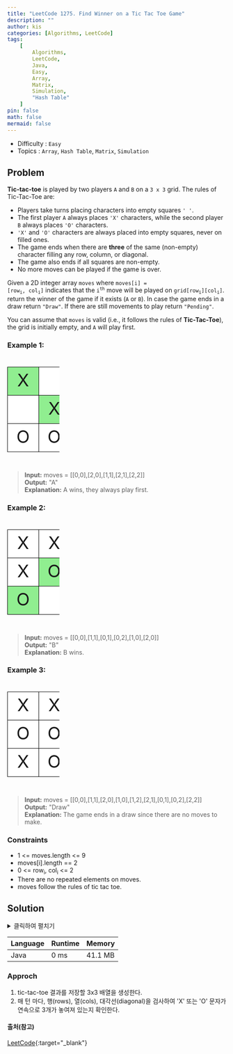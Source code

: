 ```yaml
---
title: "LeetCode 1275. Find Winner on a Tic Tac Toe Game"
description: ""
author: kis
categories: [Algorithms, LeetCode]
tags: 
    [
        Algorithms, 
        LeetCode, 
        Java, 
        Easy, 
        Array, 
        Matrix, 
        Simulation, 
        "Hash Table"
    ]
pin: false
math: false
mermaid: false
---
```


- Difficulty : `Easy`
- Topics : `Array`, `Hash Table`, `Matrix`, `Simulation`

## Problem
**Tic-tac-toe** is played by two players `A` and `B` on a `3 x 3` grid. The rules of Tic-Tac-Toe are:

- Players take turns placing characters into empty squares `' '`.
- The first player `A` always places `'X'` characters, while the second player `B` always places `'O'` characters.
- `'X'` and `'O'` characters are always placed into empty squares, never on filled ones.
- The game ends when there are **three** of the same (non-empty) character filling any row, column, or diagonal.
- The game also ends if all squares are non-empty.
- No more moves can be played if the game is over.

Given a 2D integer array `moves` where <code>moves[i] = [row<sub>i</sub>, col<sub>i</sub>]</code> indicates that the <code>i<sup>th</sup></code> move will be played on <code>grid[row<sub>i</sub>][col<sub>i</sub>]</code>. return the winner of the game if it exists (`A` or `B`). In case the game ends in a draw return `"Draw"`. If there are still movements to play return `"Pending"`.

You can assume that `moves` is valid (i.e., it follows the rules of **Tic-Tac-Toe**), the grid is initially empty, and `A` will play first.
 
 

### Example 1:

<table style="border-collapse:collapse; width:120px;height:200px;text-align:center; font-size:40px;">    
    <tr style="background-color: white;">
        <td style="border:1px solid black;background-color: lightgreen;">X</td>
        <td style="border:1px solid black;"> </td>
        <td style="border:1px solid black;"> </td>
    </tr>
    <tr style="background-color: white;">
        <td style="border:1px solid black;"> </td>
        <td style="border:1px solid black;background-color: lightgreen;">X</td>
        <td style="border:1px solid black;"> </td>
    </tr>
    <tr style="background-color: white;">
        <td style="border:1px solid black;">O</td>
        <td style="border:1px solid black;">O</td>
        <td style="border:1px solid black;background-color: lightgreen;">X</td>
    </tr>    
</table>


> **Input:** moves = [[0,0],[2,0],[1,1],[2,1],[2,2]]      
> **Output:** "A"       
> **Explanation:** A wins, they always play first.   

### Example 2:

<table style="border-collapse:collapse; width:120px;height:200px;text-align:center; font-size:40px;">    
    <tr style="background-color: white;">
        <td style="border:1px solid black;">X</td>
        <td style="border:1px solid black;">X</td>
        <td style="border:1px solid black;background-color: lightgreen;">O</td>
    </tr>
    <tr style="background-color: white;">
        <td style="border:1px solid black;">X</td>
        <td style="border:1px solid black;background-color: lightgreen;">O</td>
        <td style="border:1px solid black;"> </td>
    </tr>
    <tr style="background-color: white;">
        <td style="border:1px solid black;background-color: lightgreen;">O</td>
        <td style="border:1px solid black;"></td>
        <td style="border:1px solid black;"></td>
    </tr>    
</table>

> **Input:**  moves = [[0,0],[1,1],[0,1],[0,2],[1,0],[2,0]]          
> **Output:**  "B"     
> **Explanation:**  B wins.   

### Example 3:

<table style="border-collapse:collapse; width:120px;height:200px;text-align:center; font-size:40px;">    
    <tr style="background-color: white;">
        <td style="border:1px solid black;">X</td>
        <td style="border:1px solid black;">X</td>
        <td style="border:1px solid black;">O</td>
    </tr>
    <tr style="background-color: white;">
        <td style="border:1px solid black;">O</td>
        <td style="border:1px solid black;">O</td>
        <td style="border:1px solid black;">X</td>
    </tr>
    <tr style="background-color: white;">
        <td style="border:1px solid black;">X</td>
        <td style="border:1px solid black;">O</td>
        <td style="border:1px solid black;">X</td>
    </tr>    
</table>

> **Input:**  moves = [[0,0],[1,1],[2,0],[1,0],[1,2],[2,1],[0,1],[0,2],[2,2]]          
> **Output:** "Draw"    
> **Explanation:**   The game ends in a draw since there are no moves to make.   


### Constraints

- 1 <= moves.length <= 9
- moves[i].length == 2
- 0 <= row<sub>i</sub>, col<sub>i</sub> <= 2
- There are no repeated elements on moves.
- moves follow the rules of tic tac toe.


## Solution 

<details>
<summary>클릭하여 펼치기</summary>
<div markdown="1">

```java
class Solution {
    public String tictactoe(int[][] moves) {
        char[][] squares = new char[3][3];
        char ch = 'X';

        for (int[] move : moves) {
            squares[move[0]][move[1]] = ch;
            if (isWinner(squares, ch)) {
                return (ch == 'X') ? "A" : "B";
            }
            ch = (ch == 'X') ? 'O' : 'X';
        }

        return moves.length == 9 ? "Draw" : "Pending";
    }

    private boolean isWinner(char[][] squares, char ch) {
        /* check rows and cols */
        for (int i = 0; i < 3; i++) {
            if ((squares[i][0] == ch && squares[i][1] == ch && squares[i][2] == ch) || 
                (squares[0][i] == ch && squares[1][i] == ch && squares[2][i] == ch)) {
                return true;
            }
        }
        /* check diagonal */
        return (squares[0][0] == ch && squares[1][1] == ch && squares[2][2] == ch) ||
               (squares[0][2] == ch && squares[1][1] == ch && squares[2][0] == ch);               
    }
}
```
</div>
</details>

| Language | Runtime | Memory |
| --- | --- | --- |
| Java | 0 ms | 41.1 MB |

### Approch 

1. tic-tac-toe 결과를 저장할 3x3 배열을 생성한다.
2. 매 턴 마다, 행(rows), 열(cols), 대각선(diagonal)을 검사하여 'X' 또는 'O' 문자가 연속으로 3개가 놓여져 있는지 확인한다.


#### 출처(참고)

[LeetCode](https://leetcode.com/problems/find-winner-on-a-tic-tac-toe-game){:target="\_blank"}

